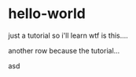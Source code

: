 hello-world
===========

just a tutorial so i'll learn wtf is this....

another row because the tutorial...

asd